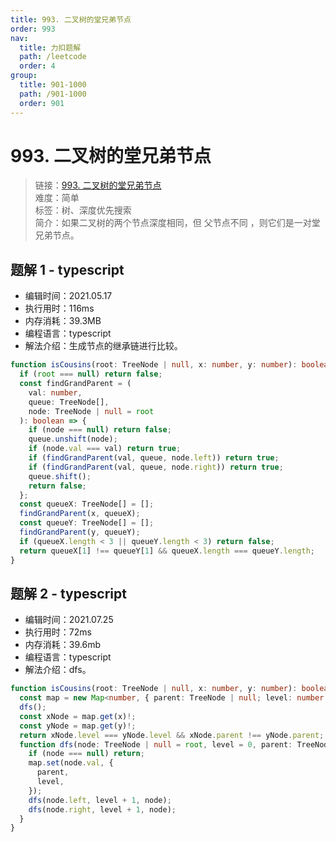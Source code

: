 ```yaml
---
title: 993. 二叉树的堂兄弟节点
order: 993
nav:
  title: 力扣题解
  path: /leetcode
  order: 4
group:
  title: 901-1000
  path: /901-1000
  order: 901
---
```


# 993. 二叉树的堂兄弟节点

> 链接：[993. 二叉树的堂兄弟节点](https://leetcode-cn.com/problems/cousins-in-binary-tree/)  
> 难度：简单  
> 标签：树、深度优先搜索  
> 简介：如果二叉树的两个节点深度相同，但 父节点不同 ，则它们是一对堂兄弟节点。

## 题解 1 - typescript

- 编辑时间：2021.05.17
- 执行用时：116ms
- 内存消耗：39.3MB
- 编程语言：typescript
- 解法介绍：生成节点的继承链进行比较。

```typescript
function isCousins(root: TreeNode | null, x: number, y: number): boolean {
  if (root === null) return false;
  const findGrandParent = (
    val: number,
    queue: TreeNode[],
    node: TreeNode | null = root
  ): boolean => {
    if (node === null) return false;
    queue.unshift(node);
    if (node.val === val) return true;
    if (findGrandParent(val, queue, node.left)) return true;
    if (findGrandParent(val, queue, node.right)) return true;
    queue.shift();
    return false;
  };
  const queueX: TreeNode[] = [];
  findGrandParent(x, queueX);
  const queueY: TreeNode[] = [];
  findGrandParent(y, queueY);
  if (queueX.length < 3 || queueY.length < 3) return false;
  return queueX[1] !== queueY[1] && queueX.length === queueY.length;
}
```

## 题解 2 - typescript

- 编辑时间：2021.07.25
- 执行用时：72ms
- 内存消耗：39.6mb
- 编程语言：typescript
- 解法介绍：dfs。

```typescript
function isCousins(root: TreeNode | null, x: number, y: number): boolean {
  const map = new Map<number, { parent: TreeNode | null; level: number }>();
  dfs();
  const xNode = map.get(x)!;
  const yNode = map.get(y)!;
  return xNode.level === yNode.level && xNode.parent !== yNode.parent;
  function dfs(node: TreeNode | null = root, level = 0, parent: TreeNode | null = null) {
    if (node === null) return;
    map.set(node.val, {
      parent,
      level,
    });
    dfs(node.left, level + 1, node);
    dfs(node.right, level + 1, node);
  }
}
```
